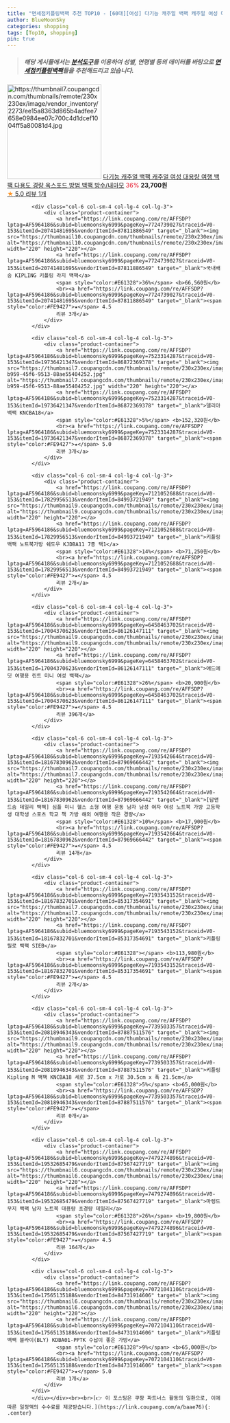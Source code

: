 ```yaml
---
title: "면세점키플링백팩 추천 TOP10 - [60대][여성] 다기능 캐주얼 백팩 캐주얼 여성 대용량 여행 백팩 다용도 경량 옥스포드 방범 백팩 방수/내마모"
author: BlueMoonSky
categories: shopping
tags: [Top10, shopping]
pin: true
---
```


> ##### 해당 게시물에서는 [**분석도구**](https://itemscout.io/)를 이용하여 **성별**, **연령별** 등의 데이터를 바탕으로 [**면세점키플링백팩**](https://link.coupang.com/a/baae76)들을 추천해드리고 있습니다.
<div class="container"><div class="row">
            <div class="col-6 col-sm-4 col-lg-4 col-lg-3">
                <div class="product-container">
                    <a href="https://link.coupang.com/re/AFFSDP?lptag=AF5964186&subid=bluemoonsky6999&pageKey=7733581675&traceid=V0-153&itemId=20787851296&vendorItemId=87857389719" target="_blank"><img src="https://thumbnail7.coupangcdn.com/thumbnails/remote/230x230ex/image/vendor_inventory/2273/ee15a8363d865b4adfee7658e0984ee07c700c4d1dcef1004ff5a80081d4.jpg" alt="https://thumbnail7.coupangcdn.com/thumbnails/remote/230x230ex/image/vendor_inventory/2273/ee15a8363d865b4adfee7658e0984ee07c700c4d1dcef1004ff5a80081d4.jpg" width="220" height="220"></a>
                    <a href="https://link.coupang.com/re/AFFSDP?lptag=AF5964186&subid=bluemoonsky6999&pageKey=7733581675&traceid=V0-153&itemId=20787851296&vendorItemId=87857389719" target="_blank">다기능 캐주얼 백팩 캐주얼 여성 대용량 여행 백팩 다용도 경량 옥스포드 방범 백팩 방수/내마모</a>
                    <span style="color:#E61328">36%</span> <b>23,700원</b>
                    <br><a href="https://link.coupang.com/re/AFFSDP?lptag=AF5964186&subid=bluemoonsky6999&pageKey=7733581675&traceid=V0-153&itemId=20787851296&vendorItemId=87857389719" target="_blank"><span style="color:#FE9427">★</span> 5.0
                    리뷰 1개</a>
                </div>
            </div>
            
            <div class="col-6 col-sm-4 col-lg-4 col-lg-3">
                <div class="product-container">
                    <a href="https://link.coupang.com/re/AFFSDP?lptag=AF5964186&subid=bluemoonsky6999&pageKey=7724739027&traceid=V0-153&itemId=20741481695&vendorItemId=87811886549" target="_blank"><img src="https://thumbnail10.coupangcdn.com/thumbnails/remote/230x230ex/image/vendor_inventory/e1db/c6449cbd4be9597e03866012c55f9ca2899c93ba180ae7b74870e5a485a4.jpg" alt="https://thumbnail10.coupangcdn.com/thumbnails/remote/230x230ex/image/vendor_inventory/e1db/c6449cbd4be9597e03866012c55f9ca2899c93ba180ae7b74870e5a485a4.jpg" width="220" height="220"></a>
                    <a href="https://link.coupang.com/re/AFFSDP?lptag=AF5964186&subid=bluemoonsky6999&pageKey=7724739027&traceid=V0-153&itemId=20741481695&vendorItemId=87811886549" target="_blank">국내배송 KIPLING 키플링 라지 백팩</a>
                    <span style="color:#E61328">36%</span> <b>66,560원</b>
                    <br><a href="https://link.coupang.com/re/AFFSDP?lptag=AF5964186&subid=bluemoonsky6999&pageKey=7724739027&traceid=V0-153&itemId=20741481695&vendorItemId=87811886549" target="_blank"><span style="color:#FE9427">★</span> 4.5
                    리뷰 3개</a>
                </div>
            </div>
            
            <div class="col-6 col-sm-4 col-lg-4 col-lg-3">
                <div class="product-container">
                    <a href="https://link.coupang.com/re/AFFSDP?lptag=AF5964186&subid=bluemoonsky6999&pageKey=7523314287&traceid=V0-153&itemId=19736421347&vendorItemId=86872369378" target="_blank"><img src="https://thumbnail7.coupangcdn.com/thumbnails/remote/230x230ex/image/retail/images/2023/08/14/11/0/ca9f5454-b959-45f6-9513-88ae55404252.jpg" alt="https://thumbnail7.coupangcdn.com/thumbnails/remote/230x230ex/image/retail/images/2023/08/14/11/0/ca9f5454-b959-45f6-9513-88ae55404252.jpg" width="220" height="220"></a>
                    <a href="https://link.coupang.com/re/AFFSDP?lptag=AF5964186&subid=bluemoonsky6999&pageKey=7523314287&traceid=V0-153&itemId=19736421347&vendorItemId=86872369378" target="_blank">델리아 백팩 KNCBA18</a>
                    <span style="color:#E61328">5%</span> <b>152,320원</b>
                    <br><a href="https://link.coupang.com/re/AFFSDP?lptag=AF5964186&subid=bluemoonsky6999&pageKey=7523314287&traceid=V0-153&itemId=19736421347&vendorItemId=86872369378" target="_blank"><span style="color:#FE9427">★</span> 5.0
                    리뷰 3개</a>
                </div>
            </div>
            
            <div class="col-6 col-sm-4 col-lg-4 col-lg-3">
                <div class="product-container">
                    <a href="https://link.coupang.com/re/AFFSDP?lptag=AF5964186&subid=bluemoonsky6999&pageKey=7121052688&traceid=V0-153&itemId=17829956513&vendorItemId=84993721949" target="_blank"><img src="https://thumbnail9.coupangcdn.com/thumbnails/remote/230x230ex/image/vendor_inventory/5798/b80a062bb393897589ca8e03734cc806a06a44fb25a326d7bd7af58c7054.jpg" alt="https://thumbnail9.coupangcdn.com/thumbnails/remote/230x230ex/image/vendor_inventory/5798/b80a062bb393897589ca8e03734cc806a06a44fb25a326d7bd7af58c7054.jpg" width="220" height="220"></a>
                    <a href="https://link.coupang.com/re/AFFSDP?lptag=AF5964186&subid=bluemoonsky6999&pageKey=7121052688&traceid=V0-153&itemId=17829956513&vendorItemId=84993721949" target="_blank">키플링 백팩 노트북가방 쉐도우 KJDBA11 7종 택1</a>
                    <span style="color:#E61328">14%</span> <b>71,250원</b>
                    <br><a href="https://link.coupang.com/re/AFFSDP?lptag=AF5964186&subid=bluemoonsky6999&pageKey=7121052688&traceid=V0-153&itemId=17829956513&vendorItemId=84993721949" target="_blank"><span style="color:#FE9427">★</span> 4.5
                    리뷰 2개</a>
                </div>
            </div>
            
            <div class="col-6 col-sm-4 col-lg-4 col-lg-3">
                <div class="product-container">
                    <a href="https://link.coupang.com/re/AFFSDP?lptag=AF5964186&subid=bluemoonsky6999&pageKey=6458463702&traceid=V0-153&itemId=17004370623&vendorItemId=86126147111" target="_blank"><img src="https://thumbnail9.coupangcdn.com/thumbnails/remote/230x230ex/image/vendor_inventory/493e/443ba31905c8d6c8aeb7ab3a25260b1286b71836d71d121f06ea1b901f22.jpg" alt="https://thumbnail9.coupangcdn.com/thumbnails/remote/230x230ex/image/vendor_inventory/493e/443ba31905c8d6c8aeb7ab3a25260b1286b71836d71d121f06ea1b901f22.jpg" width="220" height="220"></a>
                    <a href="https://link.coupang.com/re/AFFSDP?lptag=AF5964186&subid=bluemoonsky6999&pageKey=6458463702&traceid=V0-153&itemId=17004370623&vendorItemId=86126147111" target="_blank">애드에딧 여행용 린트 미니 여성 백팩</a>
                    <span style="color:#E61328">26%</span> <b>20,900원</b>
                    <br><a href="https://link.coupang.com/re/AFFSDP?lptag=AF5964186&subid=bluemoonsky6999&pageKey=6458463702&traceid=V0-153&itemId=17004370623&vendorItemId=86126147111" target="_blank"><span style="color:#FE9427">★</span> 4.5
                    리뷰 396개</a>
                </div>
            </div>
            
            <div class="col-6 col-sm-4 col-lg-4 col-lg-3">
                <div class="product-container">
                    <a href="https://link.coupang.com/re/AFFSDP?lptag=AF5964186&subid=bluemoonsky6999&pageKey=7193542664&traceid=V0-153&itemId=18167830962&vendorItemId=87969666442" target="_blank"><img src="https://thumbnail7.coupangcdn.com/thumbnails/remote/230x230ex/image/vendor_inventory/0c5d/6bc7ab7ad211791edea208e905293de5fba3deeae22d8ec74d99f2985686.jpg" alt="https://thumbnail7.coupangcdn.com/thumbnails/remote/230x230ex/image/vendor_inventory/0c5d/6bc7ab7ad211791edea208e905293de5fba3deeae22d8ec74d99f2985686.jpg" width="220" height="220"></a>
                    <a href="https://link.coupang.com/re/AFFSDP?lptag=AF5964186&subid=bluemoonsky6999&pageKey=7193542664&traceid=V0-153&itemId=18167830962&vendorItemId=87969666442" target="_blank">[담앤드솜 데일리 백팩] 심플 미니 헬스 소형 여행 운동 남자 남성 여자 여성 노트북 가방 고등학생 대학생 스포츠 학교 책 가방 해외 여행용 작은 경량</a>
                    <span style="color:#E61328">10%</span> <b>17,900원</b>
                    <br><a href="https://link.coupang.com/re/AFFSDP?lptag=AF5964186&subid=bluemoonsky6999&pageKey=7193542664&traceid=V0-153&itemId=18167830962&vendorItemId=87969666442" target="_blank"><span style="color:#FE9427">★</span> 4.5
                    리뷰 14개</a>
                </div>
            </div>
            
            <div class="col-6 col-sm-4 col-lg-4 col-lg-3">
                <div class="product-container">
                    <a href="https://link.coupang.com/re/AFFSDP?lptag=AF5964186&subid=bluemoonsky6999&pageKey=7193543152&traceid=V0-153&itemId=18167832701&vendorItemId=85317354691" target="_blank"><img src="https://thumbnail7.coupangcdn.com/thumbnails/remote/230x230ex/image/rs_quotation_api/zzovifh9/a2579eaeb0a4488f948f3ae4fdff58a6.jpg" alt="https://thumbnail7.coupangcdn.com/thumbnails/remote/230x230ex/image/rs_quotation_api/zzovifh9/a2579eaeb0a4488f948f3ae4fdff58a6.jpg" width="220" height="220"></a>
                    <a href="https://link.coupang.com/re/AFFSDP?lptag=AF5964186&subid=bluemoonsky6999&pageKey=7193543152&traceid=V0-153&itemId=18167832701&vendorItemId=85317354691" target="_blank">키플링 릴로 백팩 SIEB</a>
                    <span style="color:#E61328"></span> <b>113,980원</b>
                    <br><a href="https://link.coupang.com/re/AFFSDP?lptag=AF5964186&subid=bluemoonsky6999&pageKey=7193543152&traceid=V0-153&itemId=18167832701&vendorItemId=85317354691" target="_blank"><span style="color:#FE9427">★</span> 4.5
                    리뷰 2개</a>
                </div>
            </div>
            
            <div class="col-6 col-sm-4 col-lg-4 col-lg-3">
                <div class="product-container">
                    <a href="https://link.coupang.com/re/AFFSDP?lptag=AF5964186&subid=bluemoonsky6999&pageKey=7739503357&traceid=V0-153&itemId=20818946343&vendorItemId=87887511576" target="_blank"><img src="https://thumbnail9.coupangcdn.com/thumbnails/remote/230x230ex/image/vendor_inventory/f07b/b7fe7942a0ccbbd11f10f49e53061cc62e09d18db99f4a008d3bb2ababc2.jpg" alt="https://thumbnail9.coupangcdn.com/thumbnails/remote/230x230ex/image/vendor_inventory/f07b/b7fe7942a0ccbbd11f10f49e53061cc62e09d18db99f4a008d3bb2ababc2.jpg" width="220" height="220"></a>
                    <a href="https://link.coupang.com/re/AFFSDP?lptag=AF5964186&subid=bluemoonsky6999&pageKey=7739503357&traceid=V0-153&itemId=20818946343&vendorItemId=87887511576" target="_blank">키플링 Kipling M 백팩 KNCBA18 세로 37.5cm x 가로 30.5cm x 폭 21.5cm</a>
                    <span style="color:#E61328">5%</span> <b>65,000원</b>
                    <br><a href="https://link.coupang.com/re/AFFSDP?lptag=AF5964186&subid=bluemoonsky6999&pageKey=7739503357&traceid=V0-153&itemId=20818946343&vendorItemId=87887511576" target="_blank"><span style="color:#FE9427">★</span> 
                    리뷰 0개</a>
                </div>
            </div>
            
            <div class="col-6 col-sm-4 col-lg-4 col-lg-3">
                <div class="product-container">
                    <a href="https://link.coupang.com/re/AFFSDP?lptag=AF5964186&subid=bluemoonsky6999&pageKey=7479274896&traceid=V0-153&itemId=19532685479&vendorItemId=87567427719" target="_blank"><img src="https://thumbnail6.coupangcdn.com/thumbnails/remote/230x230ex/image/vendor_inventory/86bd/47560c6b65a9ffe70f4679c15a23f467b53590a50fdc46d96135c105688d.jpg" alt="https://thumbnail6.coupangcdn.com/thumbnails/remote/230x230ex/image/vendor_inventory/86bd/47560c6b65a9ffe70f4679c15a23f467b53590a50fdc46d96135c105688d.jpg" width="220" height="220"></a>
                    <a href="https://link.coupang.com/re/AFFSDP?lptag=AF5964186&subid=bluemoonsky6999&pageKey=7479274896&traceid=V0-153&itemId=19532685479&vendorItemId=87567427719" target="_blank">마렝드 무지 백팩 남자 노트북 대용량 초경량 데일리</a>
                    <span style="color:#E61328">26%</span> <b>19,800원</b>
                    <br><a href="https://link.coupang.com/re/AFFSDP?lptag=AF5964186&subid=bluemoonsky6999&pageKey=7479274896&traceid=V0-153&itemId=19532685479&vendorItemId=87567427719" target="_blank"><span style="color:#FE9427">★</span> 4.5
                    리뷰 164개</a>
                </div>
            </div>
            
            <div class="col-6 col-sm-4 col-lg-4 col-lg-3">
                <div class="product-container">
                    <a href="https://link.coupang.com/re/AFFSDP?lptag=AF5964186&subid=bluemoonsky6999&pageKey=7072104110&traceid=V0-153&itemId=17565135188&vendorItemId=84731914606" target="_blank"><img src="https://thumbnail6.coupangcdn.com/thumbnails/remote/230x230ex/image/vendor_inventory/f261/c87fc8d863b2cc512fdc29f9425c2aee8aba149d907e17c311ad7fd1e5b4.jpg" alt="https://thumbnail6.coupangcdn.com/thumbnails/remote/230x230ex/image/vendor_inventory/f261/c87fc8d863b2cc512fdc29f9425c2aee8aba149d907e17c311ad7fd1e5b4.jpg" width="220" height="220"></a>
                    <a href="https://link.coupang.com/re/AFFSDP?lptag=AF5964186&subid=bluemoonsky6999&pageKey=7072104110&traceid=V0-153&itemId=17565135188&vendorItemId=84731914606" target="_blank">키플링 백팩 블라이(BLY) KDBA01-PPTK 수납이 좋은 가방</a>
                    <span style="color:#E61328">9%</span> <b>65,000원</b>
                    <br><a href="https://link.coupang.com/re/AFFSDP?lptag=AF5964186&subid=bluemoonsky6999&pageKey=7072104110&traceid=V0-153&itemId=17565135188&vendorItemId=84731914606" target="_blank"><span style="color:#FE9427">★</span> 5.0
                    리뷰 1개</a>
                </div>
            </div>
            </div></div><br><br>[👉 이 포스팅은 쿠팡 파트너스 활동의 일환으로, 이에 따른 일정액의 수수료를 제공받습니다.](https://link.coupang.com/a/baae76){: .center}